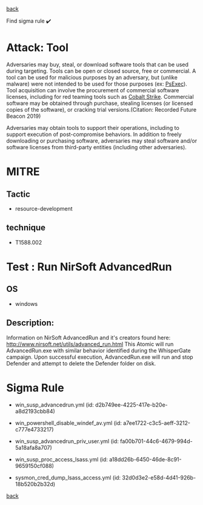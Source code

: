 
[back](../index.md)

Find sigma rule :heavy_check_mark: 

# Attack: Tool 

Adversaries may buy, steal, or download software tools that can be used during targeting. Tools can be open or closed source, free or commercial. A tool can be used for malicious purposes by an adversary, but (unlike malware) were not intended to be used for those purposes (ex: [PsExec](https://attack.mitre.org/software/S0029)). Tool acquisition can involve the procurement of commercial software licenses, including for red teaming tools such as [Cobalt Strike](https://attack.mitre.org/software/S0154). Commercial software may be obtained through purchase, stealing licenses (or licensed copies of the software), or cracking trial versions.(Citation: Recorded Future Beacon 2019)

Adversaries may obtain tools to support their operations, including to support execution of post-compromise behaviors. In addition to freely downloading or purchasing software, adversaries may steal software and/or software licenses from third-party entities (including other adversaries).

# MITRE
## Tactic
  - resource-development


## technique
  - T1588.002


# Test : Run NirSoft AdvancedRun
## OS
  - windows


## Description:
Information on NirSoft AdvancedRun and it's creators found here: http://www.nirsoft.net/utils/advanced_run.html
This Atomic will run AdvancedRun.exe with similar behavior identified during the WhisperGate campaign.
Upon successful execution, AdvancedRun.exe will run and stop Defender and attempt to delete the Defender folder on disk. 


# Sigma Rule
 - win_susp_advancedrun.yml (id: d2b749ee-4225-417e-b20e-a8d2193cbb84)

 - win_powershell_disable_windef_av.yml (id: a7ee1722-c3c5-aeff-3212-c777e4733217)

 - win_susp_advancedrun_priv_user.yml (id: fa00b701-44c6-4679-994d-5a18afa8a707)

 - win_susp_proc_access_lsass.yml (id: a18dd26b-6450-46de-8c91-9659150cf088)

 - sysmon_cred_dump_lsass_access.yml (id: 32d0d3e2-e58d-4d41-926b-18b520b2b32d)



[back](../index.md)

